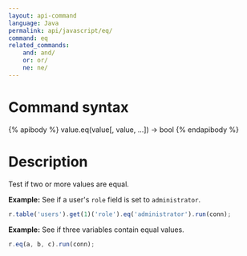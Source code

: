 ```yaml
---
layout: api-command
language: Java
permalink: api/javascript/eq/
command: eq
related_commands:
    and: and/
    or: or/
    ne: ne/
---
```


# Command syntax #

{% apibody %}
value.eq(value[, value, ...]) &rarr; bool
{% endapibody %}

# Description #

Test if two or more values are equal.

__Example:__ See if a user's `role` field is set to `administrator`. 

```js
r.table('users').get(1)('role').eq('administrator').run(conn);
```

__Example:__ See if three variables contain equal values.

```js
r.eq(a, b, c).run(conn);
```
